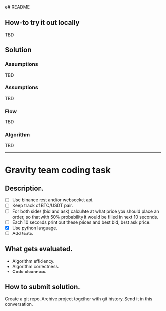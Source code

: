 e# README

## How-to try it out locally

TBD

## Solution

### Assumptions

TBD

### Assumptions

TBD


### Flow

TBD

### Algorithm

TBD


---

# Gravity team coding task 

## Description.

- [ ] Use binance rest and/or websocket api.
- [ ] Keep track of BTC/USDT pair.
- [ ] For both sides (bid and ask) calculate at what price you should place an order, so that with 50% probability it would be filled in next 10 seconds.
- [ ] Each 10 seconds print out these prices and best bid, best ask price.
- [x] Use python language.
- [ ] Add tests.

## What gets evaluated.

- Algorithm efficiency.
- Algorithm correctness.
- Code cleanness.

## How to submit solution.

Create a git repo. Archive project together with git history. Send it in this conversation.
